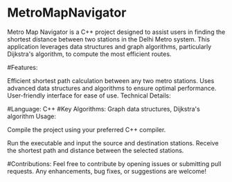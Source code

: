 # MetroMapNavigator

Metro Map Navigator is a C++ project designed to assist users in finding the shortest distance between two stations in the Delhi Metro system. This application leverages data structures and graph algorithms, particularly Dijkstra's algorithm, to compute the most efficient routes.

#Features:

Efficient shortest path calculation between any two metro stations.
Uses advanced data structures and algorithms to ensure optimal performance.
User-friendly interface for ease of use.
Technical Details:

#Language: C++
#Key Algorithms: Graph data structures, Dijkstra's algorithm
Usage:

Compile the project using your preferred C++ compiler.

Run the executable and input the source and destination stations.
Receive the shortest path and distance between the selected stations.

#Contributions:
Feel free to contribute by opening issues or submitting pull requests. Any enhancements, bug fixes, or suggestions are welcome!

